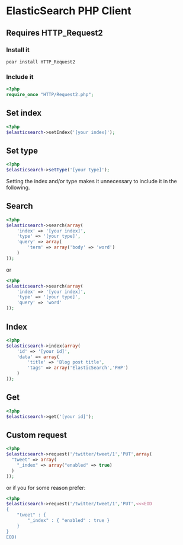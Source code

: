 ElasticSearch PHP Client
===================

## Requires HTTP_Request2

### Install it

```pear install HTTP_Request2```

### Include it
```php
<?php
require_once "HTTP/Request2.php";
```
## Set index
```php
<?php
$elasticsearch->setIndex('[your index]');
```

## Set type
```php
<?php
$elasticsearch->setType('[your type]');
```

Setting the index and/or type makes it unnecessary to include it in the following.

## Search
```php
<?php
$elasticsearch->search(array(
    'index' => '[your index]',
    'type' => '[your type]',
    'query' => array(
        'term' => array('body' => 'word')
    )
));
```

or

```php
<?php
$elasticsearch->search(array(
    'index' => '[your index]',
    'type' => '[your type]',
    'query' => 'word'
));
```

## Index
```php
<?php
$elasticsearch->index(array(
    'id' => '[your id]',
    'data' => array(
        'title' => 'Blog post title',
        'tags' => array('ElasticSearch','PHP')
    )
));
```

## Get
```php
<?php
$elasticsearch->get('[your id]');
```

## Custom request

```php
<?php
$elasticsearch->request('/twitter/tweet/1','PUT',array(
  "tweet" => array(
    "_index" => array("enabled" => true)
  )
));
```

or if you for some reason prefer:

```php
<?php
$elasticsearch->request('/twitter/tweet/1','PUT',<<<EOD
{
    "tweet" : {
        "_index" : { "enabled" : true }
    }
}
EOD)
```
